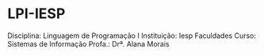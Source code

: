 # **LPI-IESP**
Disciplina: Linguagem de Programação I
Instituição: Iesp Faculdades
Curso: Sistemas de Informação
Profa.: Drª. Alana Morais
